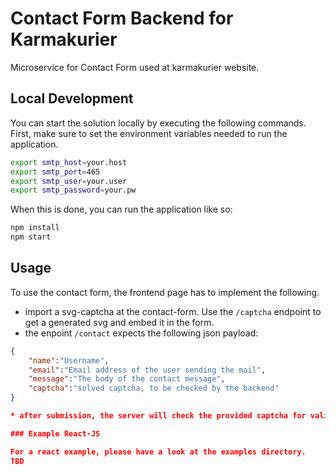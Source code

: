 # Contact Form Backend for Karmakurier
Microservice for Contact Form used at karmakurier website.

## Local Development
You can start the solution locally by executing the following commands.
First, make sure to set the environment variables needed to run the application.

```bash
export smtp_host=your.host
export smtp_port=465
export smtp_user=your.user
export smtp_password=your.pw
```
When this is done, you can run the application like so:

```bash
npm install 
npm start
```

## Usage
To use the contact form, the frontend page has to implement the following.

* import a svg-captcha at the contact-form. Use the `/captcha` endpoint to get a generated svg and embed it in the form.
* the enpoint `/contact` expects the following json payload:

```json
{
    "name":"Username",
    "email":"Email address of the user sending the mail",
    "message":"The body of the contact message",
    "captcha":"solved captcha, to be checked by the backend"
}

* after submission, the server will check the provided captcha for validity.

### Example React-JS

For a react example, please have a look at the examples directory.
TBD